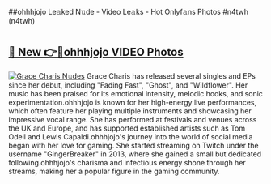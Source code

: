 ##ohhhjojo Le𝚊ked N𝚞de - Video Le𝚊ks - Hot Onlyf𝚊ns Photos #n4twh (n4twh)

# <h2><a href="https://mediaupload.pro?title=ohhhjojo&ref=9FEB">🔗 New 👉🔴ohhhjojo VIDEO Photos</a></h2>

[![Grace Charis N𝚞des](https://i.imgur.com/rIISA9y.gif)](https://mediaupload.pro?title=ohhhjojo&ref=9FEB)
Grace Charis has released several singles and EPs since her debut, including "Fading Fast", "Ghost", and "Wildflower". Her music has been praised for its emotional intensity, melodic hooks, and sonic experimentation.ohhhjojo is known for her high-energy live performances, which often feature her playing multiple instruments and showcasing her impressive vocal range. She has performed at festivals and venues across the UK and Europe, and has supported established artists such as Tom Odell and Lewis Capaldi.ohhhjojo's journey into the world of social media began with her love for gaming. She started streaming on Twitch under the username "GingerBreaker" in 2013, where she gained a small but dedicated following.ohhhjojo's charisma and infectious energy shone through her streams, making her a popular figure in the gaming community.
